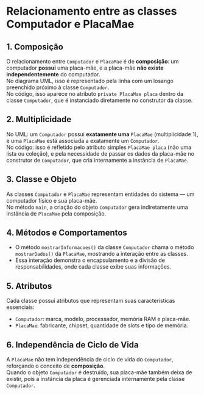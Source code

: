 # Relacionamento entre as classes Computador e PlacaMae

## 1. Composição  
O relacionamento entre `Computador` e `PlacaMae` é de **composição**: um computador **possui** uma placa-mãe, e a placa-mãe **não existe independentemente** do computador.  
No diagrama UML, isso é representado pela linha com um losango preenchido próximo à classe `Computador`.  
No código, isso aparece no atributo `private PlacaMae placa` dentro da classe `Computador`, que é instanciado diretamente no construtor da classe.

## 2. Multiplicidade  
No UML: um `Computador` possui **exatamente uma** `PlacaMae` (multiplicidade 1), e uma `PlacaMae` está associada a exatamente um `Computador`.  
No código: isso é refletido pelo atributo simples `PlacaMae placa` (não uma lista ou coleção), e pela necessidade de passar os dados da placa-mãe no construtor de `Computador`, que cria internamente a instância de `PlacaMae`.

## 3. Classe e Objeto  
As classes `Computador` e `PlacaMae` representam entidades do sistema — um computador físico e sua placa-mãe.  
No método `main`, a criação do objeto `Computador` gera indiretamente uma instância de `PlacaMae` pela composição.

## 4. Métodos e Comportamentos  
- O método `mostrarInformacoes()` da classe `Computador` chama o método `mostrarDados()` da `PlacaMae`, mostrando a interação entre as classes.  
- Essa interação demonstra o encapsulamento e a divisão de responsabilidades, onde cada classe exibe suas informações.

## 5. Atributos  
Cada classe possui atributos que representam suas características essenciais:  
- `Computador`: marca, modelo, processador, memória RAM e placa-mãe.  
- `PlacaMae`: fabricante, chipset, quantidade de slots e tipo de memória.

## 6. Independência de Ciclo de Vida  
A `PlacaMae` não tem independência de ciclo de vida do `Computador`, reforçando o conceito de **composição**.  
Quando o objeto `Computador` é destruído, sua placa-mãe também deixa de existir, pois a instância da placa é gerenciada internamente pela classe `Computador`.

